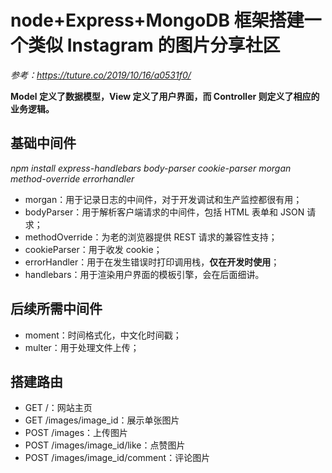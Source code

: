 # node+Express+MongoDB 框架搭建一个类似 Instagram 的图片分享社区

*参考：https://tuture.co/2019/10/16/a0531f0/*

**Model 定义了数据模型，View 定义了用户界面，而 Controller 则定义了相应的业务逻辑。**

## 基础中间件
*npm install express-handlebars body-parser cookie-parser morgan method-override errorhandler*
* morgan：用于记录日志的中间件，对于开发调试和生产监控都很有用；
* bodyParser：用于解析客户端请求的中间件，包括 HTML 表单和 JSON 请求；
* methodOverride：为老的浏览器提供 REST 请求的兼容性支持；
* cookieParser：用于收发 cookie；
* errorHandler：用于在发生错误时打印调用栈，**仅在开发时使用**；
* handlebars：用于渲染用户界面的模板引擎，会在后面细讲。

## 后续所需中间件
* moment：时间格式化，中文化时间戳；
* multer：用于处理文件上传；

## 搭建路由
* GET /：网站主页
* GET /images/image_id：展示单张图片
* POST /images：上传图片
* POST /images/image_id/like：点赞图片
* POST /images/image_id/comment：评论图片